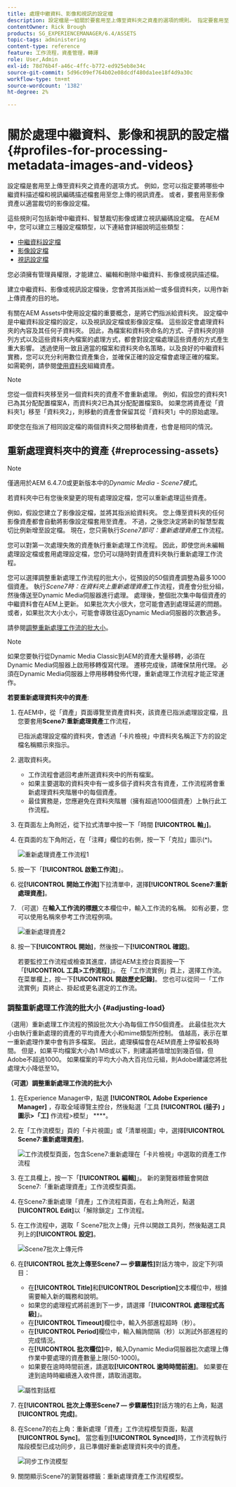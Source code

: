 ```yaml
---
title: 處理中繼資料、影像和視訊的設定檔
description: 設定檔是一組關於要套用至上傳至資料夾之資產的選項的規則。 指定要套用至您上傳之視訊資產的中繼資料設定檔和視訊編碼設定檔。 對於影像資產，您也可以指定要套用至影像資產的影像設定檔，以便正確裁切。
contentOwner: Rick Brough
products: SG_EXPERIENCEMANAGER/6.4/ASSETS
topic-tags: administering
content-type: reference
feature: 工作流程，資產管理，轉譯
role: User,Admin
exl-id: 78d76b4f-a46c-4ffc-b772-ed925eb8e34c
source-git-commit: 5d96c09ef764b02e08dcdf480da1ee18f4d9a30c
workflow-type: tm+mt
source-wordcount: '1382'
ht-degree: 2%

---
```


# 關於處理中繼資料、影像和視訊的設定檔 {#profiles-for-processing-metadata-images-and-videos}

設定檔是套用至上傳至資料夾之資產的選項方式。 例如，您可以指定要將哪些中繼資料描述檔和視訊編碼描述檔套用至您上傳的視訊資產。 或者，要套用至影像資產以適當裁切的影像設定檔。

這些規則可包括新增中繼資料、智慧裁切影像或建立視訊編碼設定檔。 在AEM中，您可以建立三種設定檔類型，以下連結會詳細說明這些類型：

* [中繼資料設定檔](metadata-profiles.md)
* [影像設定檔](image-profiles.md)
* [視訊設定檔](video-profiles.md)

您必須擁有管理員權限，才能建立、編輯和刪除中繼資料、影像或視訊描述檔。

建立中繼資料、影像或視訊設定檔後，您會將其指派給一或多個資料夾，以用作新上傳資產的目的地。

有關在AEM Assets中使用設定檔的重要概念，是將它們指派給資料夾。 設定檔中是中繼資料設定檔的設定，以及視訊設定檔或影像設定檔。 這些設定會處理資料夾的內容及其任何子資料夾。 因此，為檔案和資料夾命名的方式、子資料夾的排列方式以及這些資料夾內檔案的處理方式，都會對設定檔處理這些資產的方式產生重大影響。 透過使用一致且適當的檔案和資料夾命名策略，以及良好的中繼資料實務，您可以充分利用數位資產集合，並確保正確的設定檔會處理正確的檔案。 如需範例，請參閱[使用資料夾](organize-assets.md#organize-using-folders)組織資產。

>[!NOTE]
>
>您從一個資料夾移至另一個資料夾的資產不會重新處理。 例如，假設您的資料夾1已為其分配配置檔案A，而資料夾2已為其分配配置檔案B。 如果您將資產從「資料夾1」移至「資料夾2」，則移動的資產會保留其從「資料夾1」中的原始處理。
>
>即使您在指派了相同設定檔的兩個資料夾之間移動資產，也會是相同的情況。

## 重新處理資料夾中的資產 {#reprocessing-assets}

>[!NOTE]
>
>僅適用於AEM 6.4.7.0或更新版本中的&#x200B;*Dynamic Media - Scene7模式*。

若資料夾中已有您後來變更的現有處理設定檔，您可以重新處理這些資產。

例如，假設您建立了影像設定檔，並將其指派給資料夾。 您上傳至資料夾的任何影像資產都會自動將影像設定檔套用至資產。 不過，之後您決定將新的智慧型裁切比例新增至設定檔。 現在，您只需執行&#x200B;*Scene7即可：重新處理資產*&#x200B;工作流程。

您可以對第一次處理失敗的資產執行重新處理工作流程。 因此，即使您尚未編輯處理設定檔或套用處理設定檔，您仍可以隨時對資產資料夾執行重新處理工作流程。

您可以選擇調整重新處理工作流程的批大小，從預設的50個資產調整為最多1000個資產。 執行&#x200B;_Scene7時：在資料夾上重新處理資產_&#x200B;工作流程，資產會分批分組，然後傳送至Dynamic Media伺服器進行處理。 處理後，整個批次集中每個資產的中繼資料會在AEM上更新。 如果批次大小很大，您可能會遇到處理延遲的問題。 或者，如果批次大小太小，可能會導致往返Dynamic Media伺服器的次數過多。

請參閱[調整重新處理工作流的批大小](#adjusting-load)。

>[!NOTE]
>
>如果您要執行從Dynamic Media Classic到AEM的資產大量移轉，必須在Dynamic Media伺服器上啟用移轉復寫代理。 遷移完成後，請確保禁用代理。 必須在Dynamic Media伺服器上停用移轉發佈代理，重新處理工作流程才能正常運作。

<!-- Batch size is the number of assets that are amalgamated into a single IPS (Dynamic Media’s Image Production System) job. When you run the Scene7: Reprocess Assets workflow, the job is triggered on IPS. The number of IPS jobs that are triggered is based on the total number of assets in the folder, divided by the batch size. For example, suppose you had a folder with 150 assets and a batch size of 50. In this case, three IPS jobs are triggered. The assets are updated when the entire batch size (50 in our example) is processed in IPS. The job then moves onto the next IPS job and so on until complete. If you increase the batch size, you may notice a longer delay with assets getting updated. -->

**若要重新處理資料夾中的資產**:

1. 在AEM中，從「資產」頁面導覽至資產資料夾，該資產已指派處理設定檔，且您要套用&#x200B;**Scene7:重新處理資產**&#x200B;工作流程，

   已指派處理設定檔的資料夾，會透過「卡片檢視」中資料夾名稱正下方的設定檔名稱顯示來指示。

1. 選取資料夾。

   * 工作流程會遞回考慮所選資料夾中的所有檔案。
   * 如果主要選取的資料夾中有一或多個子資料夾含有資產，工作流程將會重新處理資料夾階層中的每個資產。
   * 最佳實務是，您應避免在資料夾階層（擁有超過1000個資產）上執行此工作流程。

1. 在頁面左上角附近，從下拉式清單中按一下「時間 **[!UICONTROL 軸」]**。
1. 在頁面的左下角附近，在「注釋」欄位的右側，按一下「克拉」圖示(**^**)。

   ![重新處理資產工作流程1](/help/assets/assets/reprocess-assets1.png)

1. 按一下「**[!UICONTROL 啟動工作流]**」。
1. 從&#x200B;**[!UICONTROL 開始工作流]**&#x200B;下拉清單中，選擇&#x200B;**[!UICONTROL Scene7:重新處理資產]**。
1. （可選）在&#x200B;**輸入工作流的標題**&#x200B;文本欄位中，輸入工作流的名稱。 如有必要，您可以使用名稱來參考工作流程例項。

   ![重新處理資產2](/help/assets/assets/reprocess-assets2.png)

1. 按一下&#x200B;**[!UICONTROL 開始]**，然後按一下&#x200B;**[!UICONTROL 確認]**。

   若要監控工作流程或檢查其進度，請從AEM主控台頁面按一下「**[!UICONTROL 工具>工作流程]**」。 在「工作流實例」頁上，選擇工作流。 在菜單欄上，按一下&#x200B;**[!UICONTROL 開啟歷史記錄]**。 您也可以從同一「工作流實例」頁終止、掛起或更名選定的工作流。

### 調整重新處理工作流的批大小 {#adjusting-load}

（選用）重新處理工作流程的預設批次大小為每個工作50個資產。 此最佳批次大小由執行重新處理的資產的平均資產大小和mime類型所控制。 值越高，表示在單一重新處理作業中會有許多檔案。 因此，處理橫幅會在AEM資產上停留較長時間。 但是，如果平均檔案大小為1 MB或以下，則建議將值增加到幾百個，但Adobe不超過1000。 如果檔案的平均大小為大百兆位元組，則Adobe建議您將批處理大小降低至10。

**（可選）調整重新處理工作流的批大小**

1. 在Experience Manager中，點選 **[!UICONTROL Adobe Experience Manager]** ，存取全域導覽主控台，然後點選「工具 **[!UICONTROL (槌子) 」圖示>「工]** 作流程>模型」 ****。
1. 在「工作流模型」頁的「卡片視圖」或「清單視圖」中，選擇&#x200B;**[!UICONTROL Scene7:重新處理資產]**。

   ![工作流模型頁面，包含Scene7:重新處理在「卡片檢視」中選取的資產工作流程](/help/assets/assets-dm/reprocess-assets7.png)

1. 在工具欄上，按一下「**[!UICONTROL 編輯]**」。 新的瀏覽器標籤會開啟Scene7:「重新處理資產」工作流模型頁面。
1. 在Scene7:重新處理「資產」工作流程頁面，在右上角附近，點選&#x200B;**[!UICONTROL Edit]**&#x200B;以「解除鎖定」工作流程。
1. 在工作流程中，選取「 Scene7批次上傳」元件以開啟工具列，然後點選工具列上的&#x200B;**[!UICONTROL 設定]**。

   ![Scene7批次上傳元件](/help/assets/assets-dm/reprocess-assets8.png)

1. 在&#x200B;**[!UICONTROL 批次上傳至Scene7 — 步驟屬性]**&#x200B;對話方塊中，設定下列項目：
   * 在&#x200B;**[!UICONTROL Title]**&#x200B;和&#x200B;**[!UICONTROL Description]**&#x200B;文本欄位中，根據需要輸入新的職務和說明。
   * 如果您的處理程式將前進到下一步，請選擇「**[!UICONTROL 處理程式高級]**」。
   * 在&#x200B;**[!UICONTROL Timeout]**&#x200B;欄位中，輸入外部進程超時（秒）。
   * 在&#x200B;**[!UICONTROL Period]**&#x200B;欄位中，輸入輪詢間隔（秒）以測試外部進程的完成情況。
   * 在&#x200B;**[!UICONTROL 批次欄位]**&#x200B;中，輸入Dynamic Media伺服器批次處理上傳作業中要處理的資產數量上限(50-1000)。
   * 如果要在逾時時間前進，請選取&#x200B;**[!UICONTROL 逾時時間前進]**。 如果要在達到逾時時繼續進入收件匣，請取消選取。

   ![屬性對話框](/help/assets/assets-dm/reprocess-assets3.png)

1. 在&#x200B;**[!UICONTROL 批次上傳至Scene7 — 步驟屬性]**&#x200B;對話方塊的右上角，點選&#x200B;**[!UICONTROL 完成]**。

1. 在Scene7的右上角：重新處理「資產」工作流程模型頁面，點選&#x200B;**[!UICONTROL Sync]**。 當您看到&#x200B;**[!UICONTROL Synced]**&#x200B;時，工作流程執行階段模型已成功同步，且已準備好重新處理資料夾中的資產。

   ![同步工作流模型](/help/assets/assets-dm/reprocess-assets1.png)

1. 關閉顯示Scene7的瀏覽器標籤：重新處理資產工作流程模型。

<!-- 1. Return to the browser tab that has the open Workflow Models page, then press **Esc** to exit the selection.
1. In the upper-left corner of the page, tap **[!UICONTROL Adobe Experience Manager]** to access the global navigation console, then tap the **[!UICONTROL Tools]** (hammer) icon > **[!UICONTROL General > CRXDE Lite]**.
1. In the folder tree on the left side of the CRXDE Lite page, navigate to the following location:

   `/conf/global/settings/workflow/models/scene7_reprocess_assets/jcr:content/flow/reprocess/metaData`

   ![CRXDE Lite](/help/assets/assets/workflow-models9.png)

1. On the right side of the CRXDE Lite page, in the lower portion, enter the following name, type, and value in its respective field:
    * **[!UICONTROL Name]**: `reprocess-batch-size`
    * **[!UICONTROL Type]**: `Long`
    * **[!UICONTROL Value]**: enter a default value (50-1000) for the batch size
1. In the lower-right corner, tap **[!UICONTROL Add]**. The new property appears as the following:

    ![Saving the new property](/help/assets/assets/workflow-models10.png)

1. On the menu bar of the CRXDE Lite page, tap **[!UICONTROL Save All]**.
1. In the upper-left corner of the page, tap **[!UICONTROL CRXDE Lite]** to return to the main AEM console
1. Repeat steps 1-7 to re-synchronize the new batch size to the Scene7: Reprocess Assets workflow model. -->
